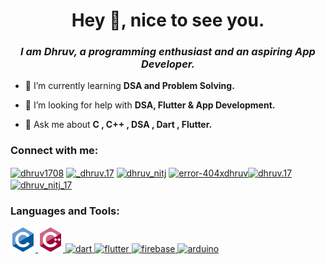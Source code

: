 <h1 align="center">Hey 👋, nice to see you.</h1>
<h3 align="center"><i>I am Dhruv, a programming enthusiast and an aspiring App Developer.</i></h3>

- 🌱 I’m currently learning **DSA and Problem Solving.**

- 🤝 I’m looking for help with **DSA, Flutter & App Development.**

- 💬 Ask me about **C , C++ , DSA , Dart , Flutter.**

<h3 align="left">Connect with me:</h3>
<p align="left">
<a href="https://linkedin.com/in/dhruv1708" target="blank"><img align="center" src="https://raw.githubusercontent.com/rahuldkjain/github-profile-readme-generator/master/src/images/icons/Social/linked-in-alt.svg" alt="dhruv1708" height="30" width="40" /></a>
<a href="https://instagram.com/_dhruv.17" target="blank"><img align="center" src="https://raw.githubusercontent.com/rahuldkjain/github-profile-readme-generator/master/src/images/icons/Social/instagram.svg" alt="_dhruv.17" height="30" width="40" /></a>
<a href="https://www.hackerrank.com/dhruv_nitj" target="blank"><img align="center" src="https://raw.githubusercontent.com/rahuldkjain/github-profile-readme-generator/master/src/images/icons/Social/hackerrank.svg" alt="dhruv_nitj" height="30" width="40" /></a>
<a href="https://www.leetcode.com/error-404xdhruv" target="blank"><img align="center" src="https://raw.githubusercontent.com/rahuldkjain/github-profile-readme-generator/master/src/images/icons/Social/leet-code.svg" alt="error-404xdhruv" height="30" width="40" /></a><a href="https://codeforces.com/profile/dhruv.17" target="blank"><img align="center" src="https://raw.githubusercontent.com/rahuldkjain/github-profile-readme-generator/master/src/images/icons/Social/codeforces.svg" alt="dhruv.17" height="30" width="40" /></a><a href="https://www.codechef.com/users/dhruv_nitj_17" target="blank"><img align="center" src="https://cdn.jsdelivr.net/npm/simple-icons@3.1.0/icons/codechef.svg" alt="dhruv_nitj_17" height="30" width="40" /></a>
</p>

<h3 align="left">Languages and Tools:</h3>
<p align="left"> <a href="https://www.cprogramming.com/" target="_blank" rel="noreferrer"> <img src="https://raw.githubusercontent.com/devicons/devicon/master/icons/c/c-original.svg" alt="c" width="40" height="40"/> </a> <a href="https://www.w3schools.com/cpp/" target="_blank" rel="noreferrer"> <img src="https://raw.githubusercontent.com/devicons/devicon/master/icons/cplusplus/cplusplus-original.svg" alt="cplusplus" width="40" height="40"/> </a><a href="https://dart.dev" target="_blank" rel="noreferrer"> <img src="https://www.vectorlogo.zone/logos/dartlang/dartlang-icon.svg" alt="dart" width="40" height="40"/> </a> <a href="https://flutter.dev" target="_blank" rel="noreferrer"> <img src="https://www.vectorlogo.zone/logos/flutterio/flutterio-icon.svg" alt="flutter" width="40" height="40"/> </a> <a href="https://firebase.google.com/" target="_blank" rel="noreferrer"> <img src="https://www.vectorlogo.zone/logos/firebase/firebase-icon.svg" alt="firebase" width="40" height="40"/> </a> <a href="https://www.arduino.cc/" target="_blank" rel="noreferrer"> <img src="https://cdn.worldvectorlogo.com/logos/arduino-1.svg" alt="arduino" width="40" height="40"/> </a>
